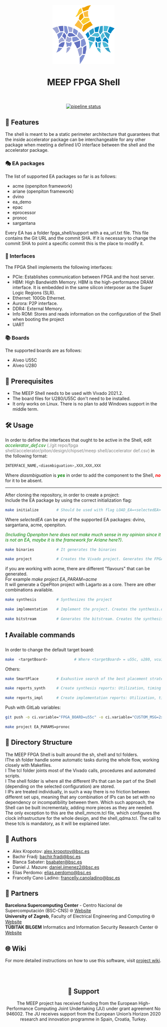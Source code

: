 
<div align="center">
    <img src="Images/meep-logo-symbol.png" width="200px" alt="<MEEP logo>"/> 


<br/>
<h1 align="center">MEEP FPGA Shell 
<br/>
<br/>
</div>
<div align="center">

[![pipeline status](https://gitlab.bsc.es/meep/FPGA_implementations/AlveoU280/fpga_shell/badges/develop/ssh_connection/pipeline.svg)](https://gitlab.bsc.es/meep/FPGA_implementations/AlveoU280/fpga_shell/-/commits/develop/ssh_connection)

</div>




## 🚀 Features
The shell is meant to be a static perimeter architecture that guarantees that the inside accelerator package can be interchangeable for any other package when meeting a defined I/O interface between the shell and the accelerator package.

### 🎭 EA packages
The list of supported EA packages so far is as follows:
- acme (openpiton framework)
- ariane (openpiton framework)
- dvino
- ea_demo
- epac
- eprocessor
- pronoc
- sargantana

Every EA has a folder  fpga_shell/support with a ea_url.txt file. This file contains the Git URL and the commit SHA. If it is necessary to change the commit SHA to point a specific commit this is the place to modify it.

### 📡 Interfaces
The  FPGA Shell implements the following interfaces:

- PCIe: Establishes communication between FPGA and the host server.
- HBM: High Bandwidth Memory. HBM is the high-performance DRAM interface. It is embedded in the same silicon interposer as the Super Logic Regions (SLR).
- Ethernet: 100Gb Ethernet.
- Aurora: P2P interface.
- DDR4: External Memory.
- Info ROM: Stores and reads information on the configuration of the Shell when booting the project
- UART

### :books: Boards
The supported boards are as follows:
- Alveo U55C
- Alveo U280

## :electric_plug: Prerequisites
- The MEEP Shell needs to be used with Vivado 2021.2. 
- The board files for U280/U55C don't need to be installed.
- It only works on Linux. There is no plan to add Windows support in the middle term.

## 🛠️ Usage
In order to define the interfaces that ought to be active in the Shell, edit <span style="color:green">*accelerator_def.csv*</span> <span style="color:grey"> (./git repo/fpga shell/accelerator/piton/design/chipset/meep shell/accelerator def.csv)</span> in the following format:
<br/>
```Bash
INTERFACE_NAME,<diasmbiguation>,XXX,XXX,XXX
```
Where *diasmbiguation* is <span style="color:green">**_yes_**</span> in order to add the component to the Shell, <span style="color:red">**_no_**</span> for it to be absent.<br/>

----

After cloning the repository, in order to create a project:
<br/>Include the EA package by using the correct initialization flag:

```Bash
make initialize        # Should be used with flag LOAD_EA=<selectedEA>
```
Where *selectedEA* can be any of the supported EA packages: dvino, sargantana, acme, openpiton.

<span style="color:green"> *(Including Openpiton here does not make much sense in my opinion  since it is not an EA, maybe it is the framework for Ariane here?)*. </span>
<br/>

```Bash
make binaries          # It generates the binaries 
```
```Bash
make project           # Creates the Vivado project. Generates the FPGA shell around the EA 
```
if you are working with acme, there are different "flavours" that can be generated. <br/>For example
_make project EA_PARAM=acme_
<br/>It will generate a OpePiton project with Lagarto as a core. There are other combinations available.
```Bash
make synthesis         # Synthesizes the project
```
```Bash
make implementation    # Implement the project. Creates the synthesis.dcp if it doesn't exist
```
```Bash
make bitstream         # Generates the bitstream. Creates the synthesis.dcp and/or the implementation.dcp if they don't exist
```





## ❗ Available commands

In order to change the default target board:

```Bash
make  <targetBoard>            # Where <targetBoard> = u55c, u280, vcu128
```
Others:
```Bash
make SmartPlace        # Exahustive search of the best placement strategy (~20hours)
```
```Bash
make reports_synth     # Create synthesis reports: Utilization, timing paths
```
```Bash
make reports_impl      # Create implementation reports: Utilization, timing paths
```
Push with GitLab variables:
```Bash
git push -o ci.variable="FPGA_BOARD=u55c" -o ci.variable="CUSTOM_MSG=2x2_withVPU"
```
```Bash
make project EA_PARAMS=pronoc
```

## 📂 Directory Structure
The MEEP FPGA Shell is built around the sh, shell and tcl folders. <br/>IThe sh folder
handle some automatic tasks during the whole flow, working closely with Makefiles.<br/>I The tcl folder joints most of the Vivado calls, procedures and automated scripts.<br/>I The shell folder is where all the different IPs that can be part of the Shell (depending on the selected configuration) are stored.<br/>I
IPs are treated individually, in such a way there is no friction between different
set ups, meaning that any combination of IPs can be set with no dependency
or incompatibility between them. Which such approach, the Shell can be built
incrementaly, adding more pieces as they are needed. The only exception to this
are the shell_mmcm.tcl file, which configures the clock infrastructure for the
whole design, and the shell_qdma.tcl. The call to these tcls is mandatory, as it
will be explained later.


## :woman: Authors 
- Alex Kropotov: alex.kropotov@bsc.es
- Bachir Fradj: bachir.fradj@bsc.es
- Blanca Sabater: bsabater@bsc.es
- Daniel J. Mazure: daniel.jimenez2@bsc.es
- Elias Perdomo: elias.perdomo@bsc.es
- Francelly Cano Ladino: francelly.canoladino@bsc.es


## 👷 Partners
**Barcelona Supercomputing Center** - Centro Nacional de Supercomputación (BSC-CNS) :globe_with_meridians:
[Website](https://www.bsc.es "Welcome")
<br/>**University of Zagreb**, Faculty of Electrical Engineering and Computing
:globe_with_meridians: [Website](https://www.fer.unizg.hr/en "Welcome")
<br/>**TÜBITAK BILGEM** Informatics and Information Security Research Center :globe_with_meridians: [Website](https://bilgem.tubitak.gov.tr/en "Welcome")


## :globe_with_meridians: Wiki

For more detailed instructions on how to use this software, visit [project wiki](https://wiki.meep-project.eu/index.php/MEEP_Shell#FPGA_SHELL_TCL_building_program "Wiki").

<br/>
<br/>
<div align="center">
<h2 align="center">🤝 Support</h2>
<p align="center">The MEEP project has received funding from the European High-Performance Computing Joint Undertaking (JU) under grant agreement No 946002. The JU receives support from the European Union’s Horizon 2020 research and innovation programme in Spain, Croatia, Turkey.</p></div>
